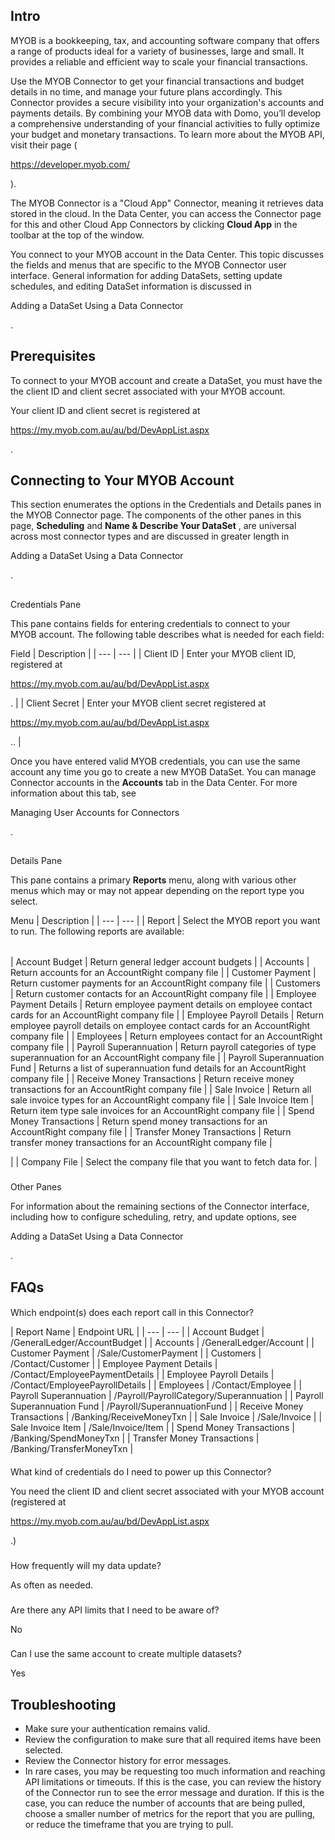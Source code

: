 

Intro
-------

MYOB is a bookkeeping, tax, and accounting software company that offers a range of products ideal for a variety of businesses, large and small. It provides a reliable and efficient way to scale your financial transactions.


 Use the MYOB Connector to get your financial transactions and budget details in no time, and manage your future plans accordingly. This Connector provides a secure visibility into your organization's accounts and payments details. By combining your MYOB data with Domo, you’ll develop a comprehensive understanding of your financial activities to fully optimize your budget and monetary transactions. To learn more about the MYOB API, visit their page (

https://developer.myob.com/

).


 The MYOB Connector is a "Cloud App" Connector, meaning it retrieves data stored in the cloud. In the Data Center, you can access the Connector page for this and other Cloud App Connectors by clicking
 **Cloud App**
 in the toolbar at the top of the window.


 You connect to your MYOB account in the Data Center. This topic discusses the fields and menus that are specific to the MYOB Connector user interface. General information for adding DataSets, setting update schedules, and editing DataSet information is discussed in

Adding a DataSet Using a Data Connector

.


 Prerequisites
---------------

To connect to your MYOB account and create a DataSet, you must have the the client ID and client secret associated with your MYOB account.


 Your client ID and client secret is registered at

https://my.myob.com.au/au/bd/DevAppList.aspx

.


 Connecting to Your MYOB Account
---------------------------------

This section enumerates the options in the Credentials and Details panes in the MYOB Connector page. The components of the other panes in this page,
 **Scheduling**
 and
 **Name & Describe Your DataSet**
 , are universal across most connector types and are discussed in greater length in

Adding a DataSet Using a Data Connector

.

##
 Credentials Pane

This pane contains fields for entering credentials to connect to your MYOB account. The following table describes what is needed for each field:


 Field
  |
 Description
  |
| --- | --- |
|
 Client ID
  |
 Enter your MYOB client ID, registered at

https://my.myob.com.au/au/bd/DevAppList.aspx

.
  |
|
 Client Secret
  |
 Enter your MYOB client secret registered at

https://my.myob.com.au/au/bd/DevAppList.aspx

..
  |

Once you have entered valid MYOB credentials, you can use the same account any time you go to create a new MYOB DataSet. You can manage Connector accounts in the
 **Accounts**
 tab in the Data Center. For more information about this tab, see

Managing User Accounts for Connectors

.

##
 Details Pane

This pane contains a primary
 **Reports**
 menu, along with various other menus which may or may not appear depending on the report type you select.


 Menu
  |
 Description
  |
| --- | --- |
|
 Report
  |
 Select the MYOB report you want to run. The following reports are available:


|  |  |
| --- | --- |
|
 Account Budget
  |
 Return general ledger account budgets
  |
|
 Accounts
  |
 Return accounts for an AccountRight company file
  |
|
 Customer Payment
  |
 Return customer payments for an AccountRight company file
  |
|
 Customers
  |
 Return customer contacts for an AccountRight company file
  |
|
 Employee Payment Details
  |
 Return employee payment details on employee contact cards for an AccountRight company file
  |
|
 Employee Payroll Details
  |
 Return employee payroll details on employee contact cards for an AccountRight company file
  |
|
 Employees
  |
 Return employees contact for an AccountRight company file
  |
|
 Payroll Superannuation
  |
 Return payroll categories of type superannuation for an AccountRight company file
  |
|
 Payroll Superannuation Fund
  |
 Returns a list of superannuation fund details for an AccountRight company file
  |
|
 Receive Money Transactions
  |
 Return receive money transactions for an AccountRight company file
  |
|
 Sale Invoice
  |
 Return all sale invoice types for an AccountRight company file
  |
|
 Sale Invoice Item
  |
 Return item type sale invoices for an AccountRight company file
  |
|
 Spend Money Transactions
  |
 Return spend money transactions for an AccountRight company file
  |
|
 Transfer Money Transactions
  |
 Return transfer money transactions for an AccountRight company file
  |

|
|
 Company File
  |
 Select the company file that you want to fetch data for.
  |


###
 Other Panes

For information about the remaining sections of the Connector interface, including how to configure scheduling, retry, and update options, see

Adding a DataSet Using a Data Connector

.


 FAQs
------


####
 Which endpoint(s) does each report call in this Connector?


|
 Report Name
  |
 Endpoint URL
  |
| --- | --- |
|
 Account Budget
  |
 /GeneralLedger/AccountBudget
  |
|
 Accounts
  |
 /GeneralLedger/Account
  |
|
 Customer Payment
  |
 /Sale/CustomerPayment
  |
|
 Customers
  |
 /Contact/Customer
  |
|
 Employee Payment Details
  |
 /Contact/EmployeePaymentDetails
  |
|
 Employee Payroll Details
  |
 /Contact/EmployeePayrollDetails
  |
|
 Employees
  |
 /Contact/Employee
  |
|
 Payroll Superannuation
  |
 /Payroll/PayrollCategory/Superannuation
  |
|
 Payroll Superannuation Fund
  |
 /Payroll/SuperannuationFund
  |
|
 Receive Money Transactions
  |
 /Banking/ReceiveMoneyTxn
  |
|
 Sale Invoice
  |
 /Sale/Invoice
  |
|
 Sale Invoice Item
  |
 /Sale/Invoice/Item
  |
|
 Spend Money Transactions
  |
 /Banking/SpendMoneyTxn
  |
|
 Transfer Money Transactions
  |
 /Banking/TransferMoneyTxn
  |


####

What kind of credentials do I need to power up this Connector?

You need the client ID and client secret associated with your MYOB account (registered at

https://my.myob.com.au/au/bd/DevAppList.aspx

.)

###
 How frequently will my data update?

As often as needed.

###
 Are there any API limits that I need to be aware of?

No

###
 Can I use the same account to create multiple datasets?

Yes


 Troubleshooting
-----------------


* Make sure your authentication remains valid.
* Review the configuration to make sure that all required items have been selected.
* Review the Connector history for error messages.
* In rare cases, you may be requesting too much information and reaching API limitations or timeouts. If this is the case, you can review the history of the Connector run to see the error message and duration. If this is the case, you can reduce the number of accounts that are being pulled, choose a smaller number of metrics for the report that you are pulling, or reduce the timeframe that you are trying to pull.


